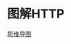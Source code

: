 # 图解HTTP
[思维导图](https://www.processon.com/view/link/5fd30766e0b34d06f4eddfe7)





































